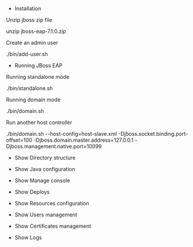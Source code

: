 - Installation

Unzip jboss zip file

unzip jboss-eap-7.1.0.zip

Create an admin user

./bin/add-user.sh

- Running JBoss EAP 

Running standalone mode

./bin/standalone.sh

Running domain mode

./bin/domain.sh

Run another host controller

./bin/domain.sh --host-config=host-slave.xml -Djboss.socket.binding.port-offset=100 -Djboss.domain.master.address=127.0.0.1 -Djboss.management.native.port=10099


- Show Directory structure

- Show Java configuration

- Show Manage console

- Show Deploys

- Show Resources configuration 

- Show Users management

- Show Certificates management

- Show Logs

